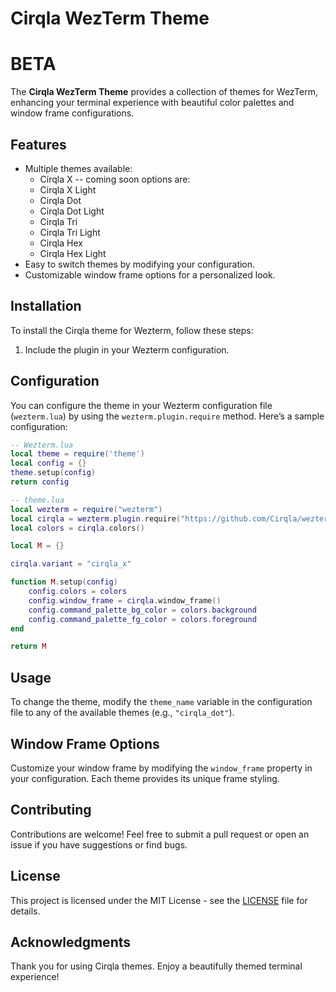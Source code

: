 # Cirqla WezTerm Theme
# BETA

The **Cirqla WezTerm Theme** provides a collection of themes for WezTerm, enhancing your terminal experience with beautiful color palettes and window frame configurations.

## Features

- Multiple themes available:
  - Cirqla X
  -- coming soon options are:
  - Cirqla X Light
  - Cirqla Dot
  - Cirqla Dot Light
  - Cirqla Tri
  - Cirqla Tri Light
  - Cirqla Hex
  - Cirqla Hex Light
- Easy to switch themes by modifying your configuration.
- Customizable window frame options for a personalized look.

## Installation

To install the Cirqla theme for Wezterm, follow these steps:

1. Include the plugin in your Wezterm configuration.

## Configuration

You can configure the theme in your Wezterm configuration file (`wezterm.lua`) by using the `wezterm.plugin.require` method. Here’s a sample configuration:

```lua
-- Wezterm.lua
local theme = require('theme')
local config = {}
theme.setup(config)
return config

```

``` lua
-- theme.lua
local wezterm = require("wezterm")
local cirqla = wezterm.plugin.require("https://github.com/Cirqla/wezterm")
local colors = cirqla.colors()

local M = {}

cirqla.variant = "cirqla_x"

function M.setup(config)
	config.colors = colors
	config.window_frame = cirqla.window_frame()
	config.command_palette_bg_color = colors.background
	config.command_palette_fg_color = colors.foreground
end

return M
```

## Usage

To change the theme, modify the `theme_name` variable in the configuration file to any of the available themes (e.g., `"cirqla_dot"`).

## Window Frame Options

Customize your window frame by modifying the `window_frame` property in your configuration. Each theme provides its unique frame styling.

## Contributing

Contributions are welcome! Feel free to submit a pull request or open an issue if you have suggestions or find bugs.

## License

This project is licensed under the MIT License - see the [LICENSE](LICENSE) file for details.

## Acknowledgments

Thank you for using Cirqla themes. Enjoy a beautifully themed terminal experience!
